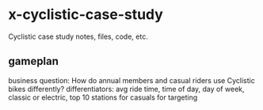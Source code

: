 # x-cyclistic-case-study
Cyclistic case study notes, files, code, etc.

## gameplan
business question: How do annual members and casual riders use Cyclistic bikes differently?
differentiators: avg ride time, time of day, day of week, classic or electric, top 10 stations for casuals for targeting
